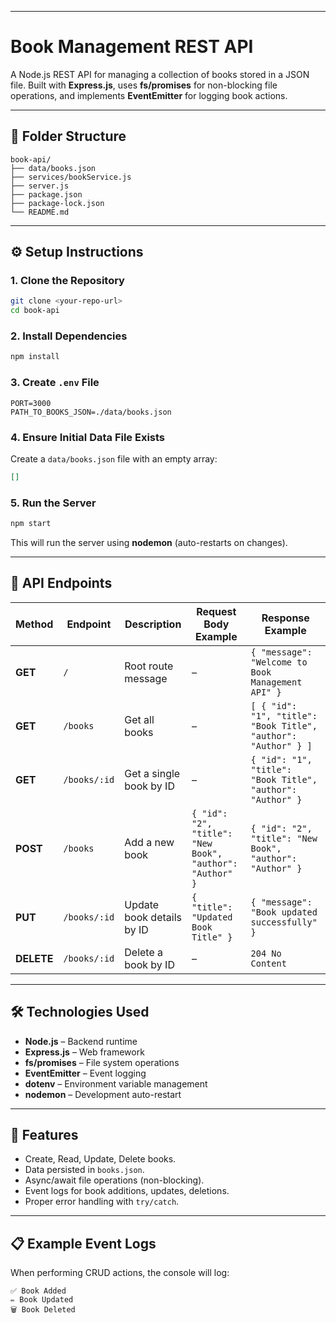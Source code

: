 
---

# **Book Management REST API**

A Node.js REST API for managing a collection of books stored in a JSON file. Built with **Express.js**, uses **fs/promises** for non-blocking file operations, and implements **EventEmitter** for logging book actions.

---

## **📂 Folder Structure**

```
book-api/
├── data/books.json
├── services/bookService.js
├── server.js
├── package.json
├── package-lock.json
└── README.md
```

---

## **⚙️ Setup Instructions**

### **1. Clone the Repository**

```bash
git clone <your-repo-url>
cd book-api
```

### **2. Install Dependencies**

```bash
npm install
```

### **3. Create `.env` File**

```env
PORT=3000
PATH_TO_BOOKS_JSON=./data/books.json
```

### **4. Ensure Initial Data File Exists**

Create a `data/books.json` file with an empty array:

```json
[]
```

### **5. Run the Server**

```bash
npm start
```

This will run the server using **nodemon** (auto-restarts on changes).

---

## **📌 API Endpoints**

| Method     | Endpoint     | Description               | Request Body Example                                     | Response Example                                               |
| ---------- | ------------ | ------------------------- | -------------------------------------------------------- | -------------------------------------------------------------- |
| **GET**    | `/`          | Root route message        | –                                                        | `{ "message": "Welcome to Book Management API" }`              |
| **GET**    | `/books`     | Get all books             | –                                                        | `[ { "id": "1", "title": "Book Title", "author": "Author" } ]` |
| **GET**    | `/books/:id` | Get a single book by ID   | –                                                        | `{ "id": "1", "title": "Book Title", "author": "Author" }`     |
| **POST**   | `/books`     | Add a new book            | `{ "id": "2", "title": "New Book", "author": "Author" }` | `{ "id": "2", "title": "New Book", "author": "Author" }`       |
| **PUT**    | `/books/:id` | Update book details by ID | `{ "title": "Updated Book Title" }`                      | `{ "message": "Book updated successfully" }`                   |
| **DELETE** | `/books/:id` | Delete a book by ID       | –                                                        | `204 No Content`                                               |

---

## **🛠 Technologies Used**

* **Node.js** – Backend runtime
* **Express.js** – Web framework
* **fs/promises** – File system operations
* **EventEmitter** – Event logging
* **dotenv** – Environment variable management
* **nodemon** – Development auto-restart

---

## **📜 Features**

* Create, Read, Update, Delete books.
* Data persisted in `books.json`.
* Async/await file operations (non-blocking).
* Event logs for book additions, updates, deletions.
* Proper error handling with `try/catch`.

---

## **📋 Example Event Logs**

When performing CRUD actions, the console will log:

```
✅ Book Added
✏️ Book Updated
🗑️ Book Deleted
```


